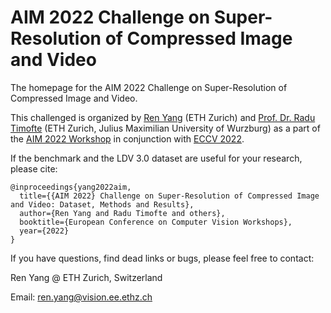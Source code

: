 # AIM 2022 Challenge on Super-Resolution of Compressed Image and Video

The homepage for the AIM 2022 Challenge on Super-Resolution of Compressed Image and Video.  

This challenged is organized by [Ren Yang](https://renyang-home.github.io/) (ETH Zurich) and [Prof. Dr. Radu Timofte](https://people.ee.ethz.ch/~timofter/) (ETH Zurich, Julius Maximilian University of Wurzburg) as a part of the [AIM 2022 Workshop](https://data.vision.ee.ethz.ch/cvl/aim22/) in conjunction with [ECCV 2022](https://eccv2022.ecva.net/).

If the benchmark and the LDV 3.0 dataset are useful for your research, please cite:
```
@inproceedings{yang2022aim,
  title={{AIM 2022} Challenge on Super-Resolution of Compressed Image and Video: Dataset, Methods and Results},
  author={Ren Yang and Radu Timofte and others}, 
  booktitle={European Conference on Computer Vision Workshops}, 
  year={2022}
}
```

If you have questions, find dead links or bugs, please feel free to contact:

Ren Yang @ ETH Zurich, Switzerland   

Email: ren.yang@vision.ee.ethz.ch
